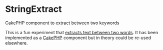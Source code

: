 # StringExtract
CakePHP component to extract between two keywords

This is a fun experiment that [extracts text between two words](https://www.endyourif.com/stringextractcomponent-for-cakephp/).
It has been implemented as a [CakePHP](http://www.cakephp.org) component but in theory could be re-used elsewhere.
